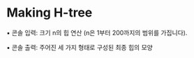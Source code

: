 # Making H-tree

▪︎ 콘솔 입력: 크기 n의 힙 연산 (n은 1부터 200까지의 범위를 가집니다).

▪︎ 콘솔 출력: 주어진 세 가지 형태로 구성된 최종 힙의 모양

